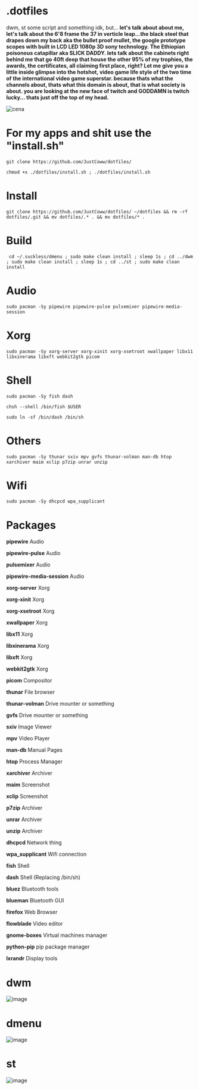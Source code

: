 # .dotfiles


dwm, st some script and something idk, but... **let's talk about about me, let's talk about the 6'8 frame the 37 in verticle leap...the black steel that drapes down my back aka the bullet proof mullet, the google prototype scopes with built in LCD LED 1080p 3D sony technology. The Ethiopian poisonous catapillar aka SLICK DADDY. lets talk about the cabinets right behind me that go 40ft deep that house the other 95% of my trophies, the awards, the certificates, all claiming first place, right? Let me give you a little inside glimpse into the hotshot, video game life style of the two time of the international video game superstar. because thats what the channels about, thats what this domain is about, that is what society is about. you are looking at the new face of twitch and GODDAMN is twitch lucky... thats just off the top of my head.**

![cena](https://user-images.githubusercontent.com/68345611/167289502-5c3797e4-5c3a-4cb1-a6a9-0f9e3336dfc2.png)

# For my apps and shit use the "install.sh"
```
git clone https://github.com/JustCoww/dotfiles/
```
```
chmod +x ./dotfiles/install.sh ; ./dotfiles/install.sh
```

# Install
```
git clone https://github.com/JustCoww/dotfiles/ ~/dotfiles && rm -rf dotfiles/.git && mv dotfiles/.* . && mv dotfiles/* .
```

# Build
```
 cd ~/.suckless/dmenu ; sudo make clean install ; sleep 1s ; cd ../dwm ; sudo make clean install ; sleep 1s ; cd ../st ; sudo make clean install
```


# Audio
```
sudo pacman -Sy pipewire pipewire-pulse pulsemixer pipewire-media-session
```


# Xorg
```
sudo pacman -Sy xorg-server xorg-xinit xorg-xsetroot xwallpaper libx11 libxinerama libxft webkit2gtk picom
```


# Shell

```
sudo pacman -Sy fish dash
```
```
chsh --shell /bin/fish $USER
```
```
sudo ln -sf /bin/dash /bin/sh
```


# Others
```
sudo pacman -Sy thunar sxiv mpv gvfs thunar-volman man-db htop xarchiver maim xclip p7zip unrar unzip
```

# Wifi
```
sudo pacman -Sy dhcpcd wpa_supplicant
```

# Packages
**pipewire** Audio

**pipewire-pulse** Audio

**pulsemixer** Audio

**pipewire-media-session** Audio

**xorg-server** Xorg

**xorg-xinit** Xorg

**xorg-xsetroot** Xorg

**xwallpaper** Xorg

**libx11** Xorg

**libxinerama** Xorg

**libxft** Xorg

**webkit2gtk** Xorg

**picom** Compositor

**thunar** File browser

**thunar-volman** Drive mounter or something

**gvfs** Drive mounter or something

**sxiv** Image Viewer

**mpv** Video Player

**man-db** Manual Pages

**htop** Process Manager

**xarchiver** Archiver

**maim** Screenshot

**xclip** Screenshot

**p7zip** Archiver

**unrar** Archiver

**unzip** Archiver

**dhcpcd** Network thing

**wpa_supplicant** Wifi connection

**fish** Shell

**dash** Shell (Replacing /bin/sh)

**bluez** Bluetooth tools

**blueman** Bluetooth GUI

**firefox** Web Browser

**flowblade** Video editor

**gnome-boxes** Virtual machines manager

**python-pip** pip package manager

**lxrandr** Display tools

# dwm
![image](https://user-images.githubusercontent.com/68345611/167289806-df3533ed-39a4-4be0-a291-9b10e7e74c37.png)


# dmenu
![image](https://user-images.githubusercontent.com/68345611/167289985-34f8633f-cfcc-44c3-b803-3f4280fb944f.png)


# st
![image](https://user-images.githubusercontent.com/68345611/167289725-11b436bc-d70d-467b-8129-750995bb86a5.png)
